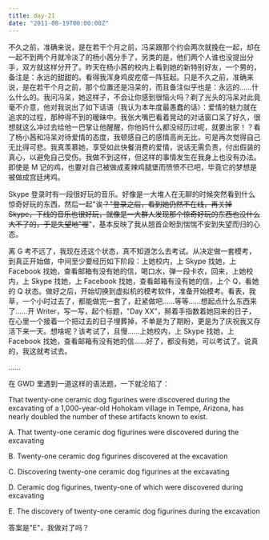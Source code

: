 ```yaml
---
title: day-21
date: "2011-08-19T00:00:00Z"
---
```


不久之前，准确来说，是在若干个月之前，冯呆跟那个约会两次就挽在一起，却在一起不到两个月就冷淡了的杨小茜分手了，另类的是，他们两个人谁也没提出分手，双方就这样分开了。昨天在杨小茜的校内上看到她的新特别好友，一个男的，备注是：永远的甜甜的。看得我浑身鸡皮疙瘩一阵狂起。只是不久之前，准确来说，是在若干个月之前，那个位置还是冯呆的，而且备注似乎也是：永远的……什么什么的。我问冯呆，她这样子，不会让你感到很恼火吗？剃了光头的冯呆对此竟毫不介意，他对我说出了如下话语（我认为本年度最愚蠢的话）：爱情的魅力就在追求的过程，那种得不到的暧昧中。我张大嘴巴看着晃动的对话窗口呆了好久，很想就这么冲过去给他一巴掌让他醒醒，你他妈什么都没经历过呢，就要出家！？看了杨小茜和冯呆对待爱情的态度，我顿感自己的感情高尚无比，可是再次觉得自己无比得可悲。我真羡慕她，享受如此快餐消费的爱情，说话无需负责，付出假装的真心，以避免自己受伤。我做不到这样，但这样的事情发生在我身上也没有办法。即使是 M 记的鸡，也要对自己被做成麦辣鸡腿堡而愤愤不已吧，毕竟它的梦想是被做成宫廷烤鸡。



Skype 登录时有一段很好玩的音乐。好像是一大堆人在无聊的时候突然看到什么惊奇好玩的东西，然后一起"诶<del>？"登录之后，看到她仍然不在线，再关掉 Skype，下线的音乐也很好玩，就像是一大群人发现那个惊奇好玩的东西也没什么大不了的，于是失望地"喔</del>"，基本反映了我从翘首企盼到惴惴不安到失望而归的心态。



离 G 考不远了，我现在还这个状态，真不知道怎么去考试。从决定做一套模考，到真正开始做，中间至少要经历如下阶段：上她校内，上 Skype 找她，上 Facebook 找她，查看邮箱有没有她的信，喝口水，弹一段卡农，回来，上她校内，上 Skype 找她，上 Facebook 找她，查看邮箱有没有她的信，上个 Q，看她的 Q 状态。做好之后，开始切换到虚拟机的模考软件，准备开始模考。看表，我草，一个小时过去了，都能做完一套了，赶紧做吧……等等……想起点什么东西来了……开 Writer，写一写，起个标题，"Day XX"，掰着手指数着她回来的日子，在心里一个接着一个把过去的日子埋葬掉，不单是为了期盼，更是为了庆祝我又存活下来一天。想啥呢？该考试了，且慢……上她校内，上 Skype 找她，上 Facebook 找她，查看邮箱有没有她的信……好了，都没有她，可以考试了。说真的，我这就考试去。



……



在 GWD 里遇到一道这样的语法题，一下就沦陷了：

That twenty-one ceramic dog figurines were discovered during the excavating of a 1,000-year-old Hohokam village in Tempe, Arizona, has nearly doubled the number of these artifacts known to exist.

A. That twenty-one ceramic dog figurines were discovered during the excavating

B. Twenty-one ceramic dog figurines discovered at the excavation

C. Discovering twenty-one ceramic dog figurines at the excavating

D. Ceramic dog figurines, twenty-one of which were discovered during excavating

E. The discovery of twenty-one ceramic dog figurines during the excavation



答案是"E"，我做对了吗？
